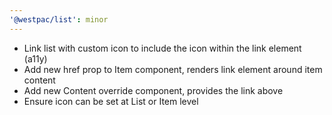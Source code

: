 ```yaml
---
'@westpac/list': minor
---
```


- Link list with custom icon to include the icon within the link element (a11y)
- Add new href prop to Item component, renders link element around item content
- Add new Content override component, provides the link above
- Ensure icon can be set at List or Item level
